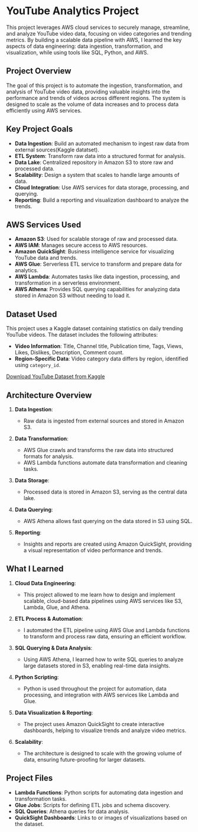 # YouTube Analytics Project

This project leverages AWS cloud services to securely manage, streamline, and analyze YouTube video data, focusing on video categories and trending metrics. By building a scalable data pipeline with AWS, I learned the key aspects of data engineering: data ingestion, transformation, and visualization, while using tools like SQL, Python, and AWS.

## Project Overview

The goal of this project is to automate the ingestion, transformation, and analysis of YouTube video data, providing valuable insights into the performance and trends of videos across different regions. The system is designed to scale as the volume of data increases and to process data efficiently using AWS services.

## Key Project Goals

- **Data Ingestion**: Build an automated mechanism to ingest raw data from external sources(Kaggle datatset).
- **ETL System**: Transform raw data into a structured format for analysis.
- **Data Lake**: Centralized repository in Amazon S3 to store raw and processed data.
- **Scalability**: Design a system that scales to handle large amounts of data.
- **Cloud Integration**: Use AWS services for data storage, processing, and querying.
- **Reporting**: Build a reporting and visualization dashboard to analyze the trends.

## AWS Services Used

- **Amazon S3**: Used for scalable storage of raw and processed data.
- **AWS IAM**: Manages secure access to AWS resources.
- **Amazon QuickSight**: Business intelligence service for visualizing YouTube data and trends.
- **AWS Glue**: Serverless ETL service to transform and prepare data for analytics.
- **AWS Lambda**: Automates tasks like data ingestion, processing, and transformation in a serverless environment.
- **AWS Athena**: Provides SQL querying capabilities for analyzing data stored in Amazon S3 without needing to load it.

## Dataset Used

This project uses a Kaggle dataset containing statistics on daily trending YouTube videos. The dataset includes the following attributes:

- **Video Information**: Title, Channel title, Publication time, Tags, Views, Likes, Dislikes, Description, Comment count.
- **Region-Specific Data**: Video category data differs by region, identified using `category_id`.

[Download YouTube Dataset from Kaggle](https://www.kaggle.com/datasets/datasnaek/youtube-new)

## Architecture Overview

1. **Data Ingestion**:
   - Raw data is ingested from external sources and stored in Amazon S3.
   
2. **Data Transformation**:
   - AWS Glue crawls and transforms the raw data into structured formats for analysis.
   - AWS Lambda functions automate data transformation and cleaning tasks.
   
3. **Data Storage**:
   - Processed data is stored in Amazon S3, serving as the central data lake.

4. **Data Querying**:
   - AWS Athena allows fast querying on the data stored in S3 using SQL.

5. **Reporting**:
   - Insights and reports are created using Amazon QuickSight, providing a visual representation of video performance and trends.

## What I Learned

1. **Cloud Data Engineering**:
   - This project allowed to me learn how to design and implement scalable, cloud-based data pipelines using AWS services like S3, Lambda, Glue, and Athena.
   
2. **ETL Process & Automation**:
   - I automated the ETL pipeline using AWS Glue and Lambda functions to transform and process raw data, ensuring an efficient workflow.
   
3. **SQL Querying & Data Analysis**:
   - Using AWS Athena, I learned how to write SQL queries to analyze large datasets stored in S3, enabling real-time data insights.
   
4. **Python Scripting**:
   - Python is used throughout the project for automation, data processing, and integration with AWS services like Lambda and Glue.

5. **Data Visualization & Reporting**:
   - The project uses Amazon QuickSight to create interactive dashboards, helping to visualize trends and analyze video metrics.

6. **Scalability**:
   - The architecture is designed to scale with the growing volume of data, ensuring future-proofing for larger datasets.

## Project Files
- **Lambda Functions**: Python scripts for automating data ingestion and transformation tasks.
- **Glue Jobs**: Scripts for defining ETL jobs and schema discovery.
- **SQL Queries**: Athena queries for data analysis.
- **QuickSight Dashboards**: Links to or images of visualizations based on the dataset.
